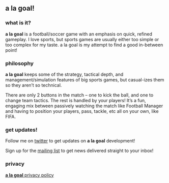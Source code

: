 ## a la goal!

### what is it?
**a la goal** is a football/soccer game with an emphasis on quick, refined gameplay. I love sports, but sports games are usually either too simple or too complex for my taste. a la goal is my attempt to find a good in-between point!

### philosophy
**a la goal** keeps some of the strategy, tactical depth, and management/simulation features of big sports games, but casual-izes them so they aren’t so technical.

There are only 2 buttons in the match – one to kick the ball, and one to change team tactics. The rest is handled by your players! It’s a fun, engaging mix between passively watching the match like Football Manager and having to position your players, pass, tackle, etc all on your own, like FIFA.

### get updates!
Follow me on [twitter](https://twitter.com/minimatchday) to get updates on **a la goal** development!

Sign up for the [mailing list](https://sendfox.com/minimatchday) to get news delivered straight to your inbox!

### privacy
[**a la goal** privacy policy](privacy.md)
